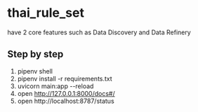 # thai_rule_set
have 2 core features such as Data Discovery and Data Refinery 

## Step by step
1. pipenv shell
2. pipenv install -r requirements.txt
3. uvicorn main:app --reload
4. open http://127.0.0.1:8000/docs#/
5. open http://localhost:8787/status
